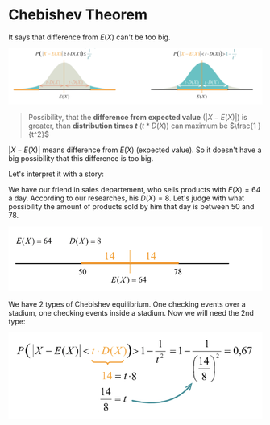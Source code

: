 # Chebishev Theorem

It says that difference from $E(X)$ can't be too big.

![Chebishev theorem](https://github.com/ernestdolog/probability-theory/blob/main/assets/chebishev_theorem_1.png)

> Possibility, that the **difference from expected value** ($|X-E(X)|$) is greater, than **distribution times $t$** ($t*D(X)$) can maximum be $\frac{1 }{t^2}$

$|X-E(X)|$ means difference from $E(X)$ (expected value). So it doesn't have a big possibility that this difference is too big.

Let's interpret it with a story:

We have our friend in sales departement, who sells products with $E(X)=64$ a day. According to our researches, his $D(X)=8$.
Let's judge with what possibility the amount of products sold by him that day is between 50 and 78.

![Chebishev theorem example details](https://github.com/ernestdolog/probability-theory/blob/main/assets/chebishev_theorem_2.png)

We have 2 types of Chebishev equilibrium. One checking events over a stadium, one checking events inside a stadium. Now we will need the 2nd type:

![Chebishev theorem example solution](https://github.com/ernestdolog/probability-theory/blob/main/assets/chebishev_theorem_3.png)
